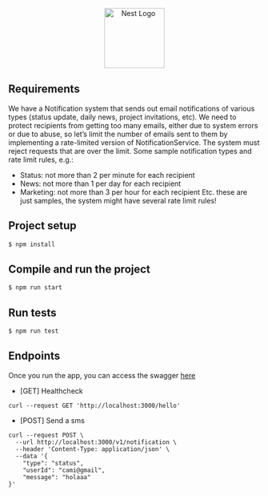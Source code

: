 <p align="center">
  <a href="http://nestjs.com/" target="blank"><img src="https://nestjs.com/img/logo-small.svg" width="120" alt="Nest Logo" /></a>
</p>

[circleci-image]: https://img.shields.io/circleci/build/github/nestjs/nest/master?token=abc123def456
[circleci-url]: https://circleci.com/gh/nestjs/nest

## Requirements

We have a Notification system that sends out email notifications of various types (status update, daily news, project invitations, etc). 
We need to protect recipients from getting too many emails, either due to system errors or due to abuse, so let’s limit the number of emails sent to them by implementing a rate-limited version of NotificationService.
The system must reject requests that are over the limit.
Some sample notification types and rate limit rules, e.g.:
- Status: not more than 2 per minute for each recipient
- News: not more than 1 per day for each recipient
- Marketing: not more than 3 per hour for each recipient
Etc. these are just samples, the system might have several rate limit rules!

## Project setup

```bash
$ npm install
```

## Compile and run the project

```bash
$ npm run start
```

## Run tests

```bash
$ npm run test
```

## Endpoints

Once you run the app, you can access the swagger [here](http://localhost:3000/api/)

- [GET] Healthcheck
```
curl --request GET 'http://localhost:3000/hello'
```

- [POST] Send a sms
```
curl --request POST \
  --url http://localhost:3000/v1/notification \
  --header 'Content-Type: application/json' \
  --data '{
	"type": "status",
	"userId": "cami@gmail",
	"message": "holaaa"
}'

```